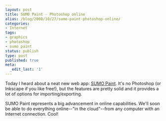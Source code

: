```yaml
---
layout: post
title: SUMO Paint - Photoshop online
alias: /blog/2008/10/27/sumo-paint-photoshop-online/
categories:
- Internet
tags:
- graphics
- photoshop
- sumo paint
status: publish
type: post
published: true
meta:
  _edit_last: '1'
---
```

Today I heard about a neat new web app: <a title="SUMO Paint" href="http://www.sumo.fi/products/sumopaint/" target="_blank">SUMO Paint</a>. It's no Photoshop (or Inkscape if you like free!), but the features are pretty solid and it provides a lot of options for importing/exporting.

SUMO Paint represents a big advancement in online capabilities. We'll soon be able to do everything online--"in the cloud"--from any computer with an Internet connection. Cool!
